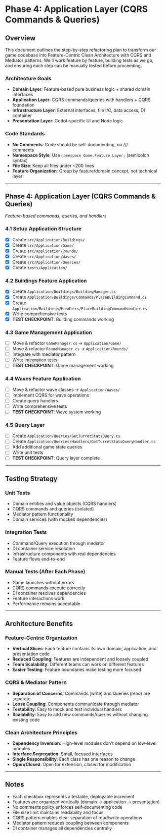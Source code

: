 # Phase 4: Application Layer (CQRS Commands & Queries)

## Overview
This document outlines the step-by-step refactoring plan to transform our game codebase into Feature-Centric Clean Architecture with CQRS and Mediator patterns. We'll work feature by feature, building tests as we go, and ensuring each step can be manually tested before proceeding.

### Architecture Goals
- **Domain Layer**: Feature-based pure business logic + shared domain interfaces
- **Application Layer**: CQRS commands/queries with handlers + CQRS foundation
- **Infrastructure Layer**: External interfaces, file I/O, data access, DI container
- **Presentation Layer**: Godot-specific UI and Node logic

### Code Standards
- **No Comments**: Code should be self-documenting, no /// <summary> comments
- **Namespace Style**: Use `namespace Game.Feature.Layer;` (semicolon syntax)
- **File Size**: Keep all files under ~200 lines
- **Feature Organization**: Group by feature/domain concept, not technical layer

---

## Phase 4: Application Layer (CQRS Commands & Queries)
*Feature-based commands, queries, and handlers*

### 4.1 Setup Application Structure
- [x] Create `src/Application/Buildings/`
- [x] Create `src/Application/Game/`
- [x] Create `src/Application/Rounds/`
- [x] Create `src/Application/Waves/`
- [x] Create `src/Application/Queries/`
- [x] Create `tests/Application/`

### 4.2 Buildings Feature Application
- [x] Create `Application/Buildings/BuildingManager.cs`
- [x] Create `Application/Buildings/Commands/PlaceBuildingCommand.cs`
- [x] Create `Application/Buildings/Handlers/PlaceBuildingCommandHandler.cs`
- [x] Write comprehensive tests
- [x] **TEST CHECKPOINT**: Building commands working

### 4.3 Game Management Application
- [ ] Move & refactor `GameManager.cs` → `Application/Game/`
- [ ] Move & refactor `RoundManager.cs` → `Application/Rounds/`
- [ ] Integrate with mediator pattern
- [ ] Write integration tests
- [ ] **TEST CHECKPOINT**: Game management working

### 4.4 Waves Feature Application
- [ ] Move & refactor wave classes → `Application/Waves/`
- [ ] Implement CQRS for wave operations
- [ ] Create query handlers
- [ ] Write comprehensive tests
- [ ] **TEST CHECKPOINT**: Wave system working

### 4.5 Query Layer
- [ ] Create `Application/Queries/GetTurretStatsQuery.cs`
- [ ] Create `Application/Queries/Handlers/GetTurretStatsQueryHandler.cs`
- [ ] Add additional game state queries
- [ ] Write unit tests
- [ ] **TEST CHECKPOINT**: Query layer complete

---

## Testing Strategy

### Unit Tests
- Domain entities and value objects (CQRS handlers)
- CQRS commands and queries (isolated)
- Mediator pattern functionality
- Domain services (with mocked dependencies)

### Integration Tests
- Command/Query execution through mediator
- DI container service resolution
- Infrastructure components with real dependencies
- Feature flows end-to-end

### Manual Tests (After Each Phase)
- Game launches without errors
- CQRS commands execute correctly
- DI container resolves dependencies
- Feature interactions work
- Performance remains acceptable

---

## Architecture Benefits

### Feature-Centric Organization
- **Vertical Slices**: Each feature contains its own domain, application, and presentation code
- **Reduced Coupling**: Features are independent and loosely coupled
- **Team Scalability**: Different teams can work on different features
- **Easier Testing**: Feature boundaries make testing more focused

### CQRS & Mediator Pattern
- **Separation of Concerns**: Commands (write) and Queries (read) are separate
- **Loose Coupling**: Components communicate through mediator
- **Testability**: Easy to mock and test individual handlers
- **Scalability**: Easy to add new commands/queries without changing existing code

### Clean Architecture Principles
- **Dependency Inversion**: High-level modules don't depend on low-level modules
- **Interface Segregation**: Small, focused interfaces
- **Single Responsibility**: Each class has one reason to change
- **Open/Closed**: Open for extension, closed for modification

---

## Notes
- Each checkbox represents a testable, deployable increment
- Features are organized vertically (domain → application → presentation)
- No comments policy enforces self-documenting code
- File size limit maintains readability and focus
- CQRS pattern enables clear separation of read/write operations
- Mediator pattern reduces coupling between components
- DI container manages all dependencies centrally
